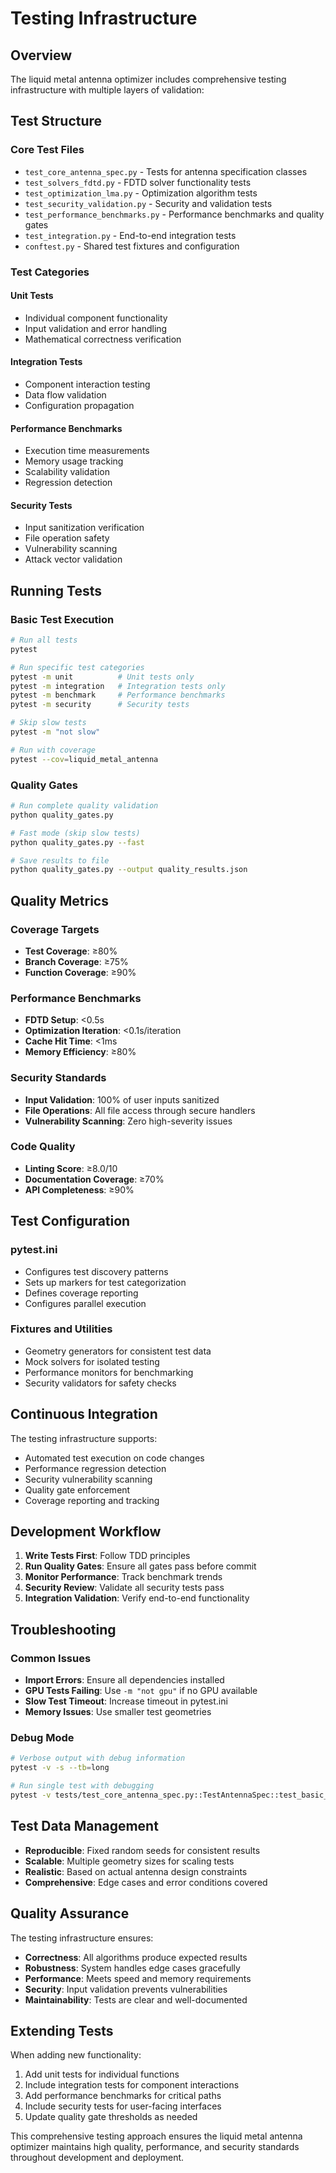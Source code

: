# Testing Infrastructure

## Overview

The liquid metal antenna optimizer includes comprehensive testing infrastructure with multiple layers of validation:

## Test Structure

### Core Test Files
- `test_core_antenna_spec.py` - Tests for antenna specification classes
- `test_solvers_fdtd.py` - FDTD solver functionality tests  
- `test_optimization_lma.py` - Optimization algorithm tests
- `test_security_validation.py` - Security and validation tests
- `test_performance_benchmarks.py` - Performance benchmarks and quality gates
- `test_integration.py` - End-to-end integration tests
- `conftest.py` - Shared test fixtures and configuration

### Test Categories

#### Unit Tests
- Individual component functionality
- Input validation and error handling
- Mathematical correctness verification

#### Integration Tests  
- Component interaction testing
- Data flow validation
- Configuration propagation

#### Performance Benchmarks
- Execution time measurements
- Memory usage tracking
- Scalability validation
- Regression detection

#### Security Tests
- Input sanitization verification
- File operation safety
- Vulnerability scanning
- Attack vector validation

## Running Tests

### Basic Test Execution
```bash
# Run all tests
pytest

# Run specific test categories
pytest -m unit          # Unit tests only
pytest -m integration   # Integration tests only
pytest -m benchmark     # Performance benchmarks
pytest -m security      # Security tests

# Skip slow tests
pytest -m "not slow"

# Run with coverage
pytest --cov=liquid_metal_antenna
```

### Quality Gates
```bash
# Run complete quality validation
python quality_gates.py

# Fast mode (skip slow tests)
python quality_gates.py --fast

# Save results to file
python quality_gates.py --output quality_results.json
```

## Quality Metrics

### Coverage Targets
- **Test Coverage**: ≥80%
- **Branch Coverage**: ≥75%
- **Function Coverage**: ≥90%

### Performance Benchmarks
- **FDTD Setup**: <0.5s
- **Optimization Iteration**: <0.1s/iteration
- **Cache Hit Time**: <1ms
- **Memory Efficiency**: ≥80%

### Security Standards
- **Input Validation**: 100% of user inputs sanitized
- **File Operations**: All file access through secure handlers
- **Vulnerability Scanning**: Zero high-severity issues

### Code Quality
- **Linting Score**: ≥8.0/10
- **Documentation Coverage**: ≥70%
- **API Completeness**: ≥90%

## Test Configuration

### pytest.ini
- Configures test discovery patterns
- Sets up markers for test categorization
- Defines coverage reporting
- Configures parallel execution

### Fixtures and Utilities
- Geometry generators for consistent test data
- Mock solvers for isolated testing
- Performance monitors for benchmarking
- Security validators for safety checks

## Continuous Integration

The testing infrastructure supports:
- Automated test execution on code changes
- Performance regression detection
- Security vulnerability scanning
- Quality gate enforcement
- Coverage reporting and tracking

## Development Workflow

1. **Write Tests First**: Follow TDD principles
2. **Run Quality Gates**: Ensure all gates pass before commit
3. **Monitor Performance**: Track benchmark trends
4. **Security Review**: Validate all security tests pass
5. **Integration Validation**: Verify end-to-end functionality

## Troubleshooting

### Common Issues
- **Import Errors**: Ensure all dependencies installed
- **GPU Tests Failing**: Use `-m "not gpu"` if no GPU available
- **Slow Test Timeout**: Increase timeout in pytest.ini
- **Memory Issues**: Use smaller test geometries

### Debug Mode
```bash
# Verbose output with debug information
pytest -v -s --tb=long

# Run single test with debugging
pytest -v tests/test_core_antenna_spec.py::TestAntennaSpec::test_basic_antenna_spec_creation
```

## Test Data Management

- **Reproducible**: Fixed random seeds for consistent results  
- **Scalable**: Multiple geometry sizes for scaling tests
- **Realistic**: Based on actual antenna design constraints
- **Comprehensive**: Edge cases and error conditions covered

## Quality Assurance

The testing infrastructure ensures:
- **Correctness**: All algorithms produce expected results
- **Robustness**: System handles edge cases gracefully  
- **Performance**: Meets speed and memory requirements
- **Security**: Input validation prevents vulnerabilities
- **Maintainability**: Tests are clear and well-documented

## Extending Tests

When adding new functionality:
1. Add unit tests for individual functions
2. Include integration tests for component interactions
3. Add performance benchmarks for critical paths
4. Include security tests for user-facing interfaces
5. Update quality gate thresholds as needed

This comprehensive testing approach ensures the liquid metal antenna optimizer maintains high quality, performance, and security standards throughout development and deployment.